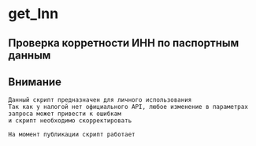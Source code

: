 # get_Inn
## Проверка корретности ИНН по паспортным данным


## Внимание
```
Данный скрипт предназначен для личного использования 
Так как у налогой нет официального API, любое изменение в параметрах запроса может привести к ошибкам
и скрипт необходимо скорректировать

На момент публикации скрипт работает
```